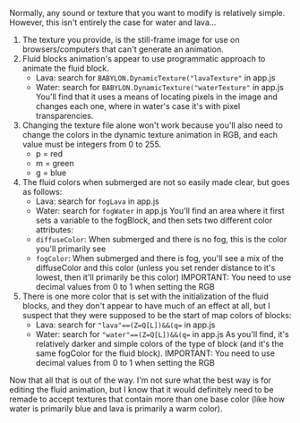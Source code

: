 Normally, any sound or texture that you want to modify is relatively simple. However, this isn't entirely the case for water and lava...

1. The texture you provide, is the still-frame image for use on browsers/computers that can't generate an animation.
2. Fluid blocks animation's appear to use programmatic approach to animate the fluid block.
    * Lava: search for `BABYLON.DynamicTexture("lavaTexture"` in app.js
    * Water: search for `BABYLON.DynamicTexture("waterTexture"` in app.js
   You'll find that it uses a means of locating pixels in the image and changes each one, where in water's case it's with pixel transparencies.
3. Changing the texture file alone won't work because you'll also need to change the colors in the dynamic texture animation in RGB, and each value must be integers from 0 to 255.
    * p = red
    * m = green
    * g = blue
4. The fluid colors when submerged are not so easily made clear, but goes as follows:
    * Lava: search for `fogLava` in app.js
    * Water: search for `fogWater` in app.js
   You'll find an area where it first sets a variable to the fogBlock, and then sets two different color attributes:
    * `diffuseColor`: When submerged and there is no fog, this is the color you'll primarily see
    * `fogColor`: When submerged and there is fog, you'll see a mix of the diffuseColor and this color (unless you set render distance to it's lowest, then it'll primarily be this color)
   IMPORTANT: You need to use decimal values from 0 to 1 when setting the RGB
5. There is one more color that is set with the initialization of the fluid blocks, and they don't appear to have much of an effect at all, but I suspect that they were supposed to be the start of map colors of blocks:
    * Lava: search for `"lava"==(Z=Q[L])&&(q=` in app.js
    * Water: search for `"water"==(Z=Q[L])&&(q=` in app.js
   As you'll find, it's relatively darker and simple colors of the type of block (and it's the same fogColor for the fluid block).
   IMPORTANT: You need to use decimal values from 0 to 1 when setting the RGB

Now that all that is out of the way. I'm not sure what the best way is for editing the fluid animation, but I know that it would definitely need to be remade to accept textures that contain more than one base color (like how water is primarily blue and lava is primarily a warm color).